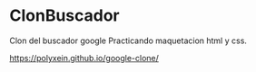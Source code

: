 # ClonBuscador

Clon del buscador google
Practicando maquetacion html y css.

https://polyxein.github.io/google-clone/

